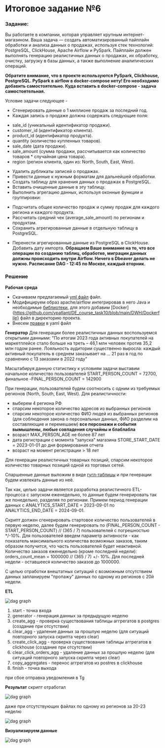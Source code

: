 # Итоговое задание №6

### Задание:

Вы работаете в компании, которая управляет крупным интернет-магазином. Ваша задача — создать автоматизированный пайплайн обработки и анализа данных о продажах, используя стек технологий: PostgreSQL, ClickHouse, Apache Airflow и PySpark. Пайплайн должен выполнять генерацию реалистичных данных о продажах, их обработку, очистку, загрузку в базы данных, а также выполнение аналитических операций.

<b>Обратите внимание, что в проекте используются PySpark, Clickhouse, PostgreSQL. PySpark в airflow в docker-compose нету! Его необходимо добавить самостоятельно. Куда вставить в docker-compose - задача самостоятельная. </b>

Условие задачи следующее - 

* Сгенерировать данные о 1 миллионе продаж за последний год.
* Каждая запись о продаже должна содержать следующие поля:
- sale_id (уникальный идентификатор продажи).
- customer_id (идентификатор клиента).
- product_id (идентификатор продукта).
- quantity (количество купленных товаров).
- sale_date (дата продажи).
- sale_amount (сумма продажи, рассчитывается как количество товаров * случайная цена товара).
- region (регион клиента, один из: North, South, East, West).

* Удалить дубликаты записей о продажах.
* Привести данные к нужным форматам для дальнейшей обработки.
* Создать таблицу для хранения данных о продажах в PostgreSQL.
* Вставить очищенные данные в эту таблицу.
* Выполнить агрегацию данных, используя оконные функции и группировки:
- Подсчитать общее количество продаж и сумму продаж для каждого региона и каждого продукта.
- Рассчитать средний чек (average_sale_amount) по регионам и продуктам.
- Сохранить агрегированные данные в отдельную таблицу в PostgreSQL.
* Перенести агрегированные данные из PostgreSQL в ClickHouse. Добавить дату импорта. 
<b>Обращаем Ваше внимание на то, что все операции по созданию таблиц, обработке, миграции данных должны происходить внутри Airflow. Ничего в Dbeaver делать не нужно. Расписание DAG -  12:45 по Москве, каждый вторник.</b>


### Решение


<b>Рабочая среда</b>

- Скачиваем предлагаемый [yml файл](https://github.com/Artemka5240/final_docker_compose/blob/main/docker-compose.yml) файл.
- Модифицируем образ apache/airflow интегрировав в него Java и необходимые [библиотеки](https://github.com/vpatlant/DE_course_task10/blob/main/DWH/requirements.txt), для этого добавим [Docker]{https://github.com/vpatlant/DE_course_task10/blob/main/DWH/Dockerfile} файл в директорию проекта.
- Внесем [правки](https://github.com/vpatlant/DE_course_task10/blob/main/DWH/docker-compose.yml) в yaml файл


<b>Генератор</b>
Для генерации более реалистичных данных воспользуемся открытыми данными:
"По итогам 2023 года активных покупателей на маркетплейсе стало больше на треть – 46,1 млн человек против 35,2 млн годом ранее. Лояльность аудитории существенно выросла: каждый активный покупатель в среднем заказывает на ... 21 раз в год по сравнению с 13 заказами в 2022 году" 

Масштабируя данную статистику к условиям задачи выставим начальное количество пользователей START_PERSON_COUNT = 72700, финальное -FINAL_PERSON_COUNT = 142900

При генерации, пользователей будем соотносить с одним из требуемых регионов (North, South, East, West). 
Для реалистичности:
 - выберем 4 региона РФ
 - спарсим некоторое количество адресов из выбранных регионов
 - спарсим некоторое количество ФИО людей из выбранных регионов (для соблюдения закона о персональных данных, ФИО разделим на составляющие и перемешаем) <b>все персонажи и события вымышлены, любые совпадения случайны и блаблабла</b>
 - возраст MAX_PERSON_AGE не более 87 лет
 - дата регистрации с момента "запуска" магазина STORE_START_DATE = 2023-01-01 до дня формирования отчета
 - возраст на момент регистрации > 18 лет
 
Для генерации реалистичных товарных позиций, спарсим некоторое количество товарных позиций одной из торговых сетей.
 
Спаршенные данные выложим в виде [гугл-таблицы](https://docs.google.com/spreadsheets/d/1DMKQwUrU2OJNpsK0GJhK7pB7OJ-tRwUdVWmAyjAFDYM/edit?gid=1408946552#gid=1408946552) и при генерации будем извлекать данные из неё.
 
Так как, целью задачи является разработка реалистичного ETL-процесса с запуском еженедельно, то данные будем генерировать так же понедельно, разделяя по регионам.
Примем период генерации данных с ANALYTICS_START_DATE = 2023-09-01 по ANALYTICS_END_DATE = 2024-09-01.
 
Скрипт должен сгенерировать стартовое количество пользователей в первую неделю, далее будем генерировать по (FINAL_PERSON_COUNT - START_PERSON_COUNT) // (365 / 7) пользователей с погрешностью */-10%.
Для пользователей введем параметр активности - как показатель максимального количества возможных заказов, таким образом получится, что часть пользователей будет неактивной.
Количество заказов еженедельно (кроме последней недели): orders_count_mean = 1000000 // (365 / 7) +/- 10%. Для последней недели - оставшееся количество заказов до 1000000.
 
С целью отработки внештатных ситуаций с возможным отсутствием данных запланируем "пропажу" данных по одному из регионов с 20й недели.
 
 
<b>ETL</b>
 
 ![dag graph](https://github.com/vpatlant/DE_course_task5/blob/main/dag_graph.jpg?raw=true)
 
 1. start  - точка входа
 2. generator - генерация данных за предыдущую неделю
 3. create_agg - проверка существования таблицы аггрегатов в postgres (создание при отсутствии)
 4. clear_agg - удаление данных за прошлую неделю (для ситуаций повторного запуска скрипта через clear)
 5. create_click_agg - проверка существования таблицы аггрегатов в clickhouse (создание при отсутствии)
 6. clear_click_orders_agg - удаление данных за прошлую неделю (для ситуаций повторного запуска скрипта через clear)
 7. copy_aggregates - перенос аггрегатов из postres в clickhouse
 8. finish - точка выхода
 
 при сбое отправка уведомления в Tg
 

 <b>Результат</b>
 скрипт отработал
 
 ![dag graph](https://github.com/vpatlant/DE_course_task5/blob/main/execution.jpg?raw=true)
 
 даже при отсутствующих файлах по одному из регионов за 20-23 неделю
 
![dag graph](https://github.com/vpatlant/DE_course_task5/blob/main/missing.jpg?raw=true)


<b>Визуализируем данные</b>

![dag graph](https://github.com/vpatlant/DE_course_task5/blob/main/report.jpg?raw=true)

